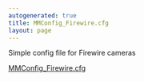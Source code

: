 ```yaml
---
autogenerated: true
title: MMConfig_Firewire.cfg
layout: page
---
```


Simple config file for Firewire cameras

[MMConfig_Firewire.cfg](/media/files/MMConfig_Firewire.cfg)

